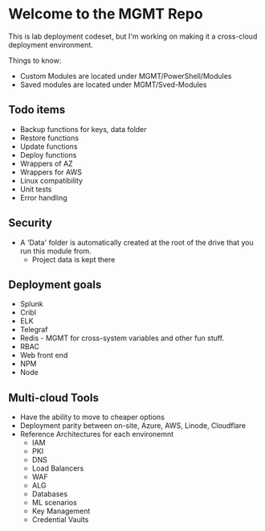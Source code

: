 # Welcome to the MGMT Repo
This is lab deployment codeset, but I'm working on making it a cross-cloud deployment environment.

Things to know:
- Custom Modules are located under MGMT/PowerShell/Modules
- Saved modules are located under MGMT/Sved-Modules

## Todo items
 - Backup functions for keys, data folder
 - Restore functions
 - Update functions
 - Deploy functions
 - Wrappers of AZ
 - Wrappers for AWS
 - Linux compatibility
 - Unit tests
 - Error handling

## Security
 - A 'Data' folder is automatically created at the root of the drive that you run this module from.
    - Project data is kept there

## Deployment goals
 - Splunk
 - Cribl
 - ELK
 - Telegraf
 - Redis - MGMT for cross-system variables and other fun stuff.
 - RBAC
 - Web front end
 - NPM
 - Node
 
 ## Multi-cloud Tools
  - Have the ability to move to cheaper options
  - Deployment parity between on-site, Azure, AWS, Linode, Cloudflare
  - Reference Architectures for each environemnt
    - IAM
    - PKI
    - DNS
    - Load Balancers
    - WAF
    - ALG
    - Databases
    - ML scenarios
    - Key Management
    - Credential Vaults
